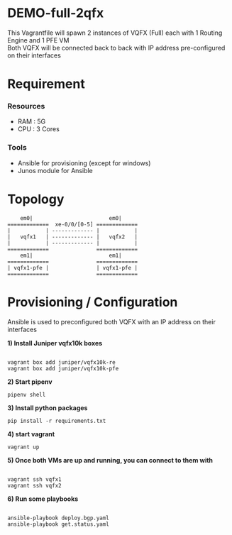 
# DEMO-full-2qfx

This Vagrantfile will spawn 2 instances of VQFX (Full) each with 1 Routing Engine and 1 PFE VM  
Both VQFX will be connected back to back with IP address pre-configured on their interfaces

# Requirement

### Resources
 - RAM : 5G
 - CPU : 3 Cores

### Tools
 - Ansible for provisioning (except for windows)
 - Junos module for Ansible

# Topology

        em0|                        em0|
    =============  xe-0/0/[0-5] =============
    |           | ------------- |           |
    |   vqfx1   | ------------- |   vqfx2   |
    |           | ------------- |           |
    =============               =============
        em1|                        em1|
    =============               =============
    | vqfx1-pfe |               | vqfx1-pfe |
    =============               =============

# Provisioning / Configuration

Ansible is used to preconfigured both VQFX with an IP address on their interfaces

**1) Install Juniper vqfx10k boxes**

```

vagrant box add juniper/vqfx10k-re
vagrant box add juniper/vqfx10k-pfe
```


**2) Start pipenv**

`pipenv shell`


**3) Install python packages**

`pip install -r requirements.txt`


**4) start vagrant**

`vagrant up`


**5) Once both VMs are up and running, you can connect to them with**

```

vagrant ssh vqfx1
vagrant ssh vqfx2
```


**6) Run some playbooks**

```

ansible-playbook deploy.bgp.yaml
ansible-playbook get.status.yaml
```
